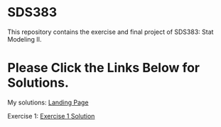 # SDS383
This repository contains the exercise and final project of SDS383: Stat Modeling II.
# Please Click the Links Below for Solutions. 

My solutions:
[Landing Page](https://qiaohuilin.github.io/SDS383/index.html)

Exercise 1:
[Exercise 1 Solution](https://qiaohuilin.github.io/SDS383/Exercise/Exercise_1.html)
